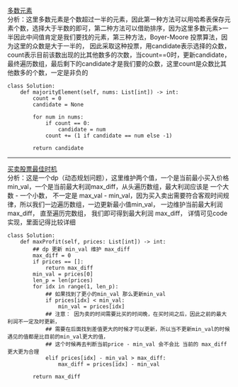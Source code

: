 [多数元素](https://leetcode-cn.com/problems/majority-element/)     
分析：这里多数元素是个数超过一半的元素，因此第一种方法可以用哈希表保存元素个数，选择大于半数的即可，第二种方法可以借助排序，因为这里多数元素>一半因此中间值肯定是我们要找的元素，第三种方法，Boyer-Moore 投票算法，因为这里的众数是大于一半的， 因此采取这种投票，用candidate表示选择的众数，count表示目前该数出现的比其他数多的次数，当count==0时，更新candidate，最终遍历数组，最后剩下的candidate才是我们要的众数，这里count是众数比其他数多的个数，一定是非负的    
```python3 
class Solution:
    def majorityElement(self, nums: List[int]) -> int:
        count = 0
        candidate = None

        for num in nums:
            if count == 0:
                candidate = num 
            count += (1 if candidate == num else -1)

        return candidate
```
----    
[买卖股票最佳时机](https://leetcode-cn.com/problems/best-time-to-buy-and-sell-stock/)     
分析：这是一个dp（动态规划问题），这里维护两个值，一个是当前最小买入价格min_val，一个是当前最大利润max_diff，从头遍历数组，最大利润应该是 一个大数 - 一个小数， 不一定是 max_val - min_val，因为买入卖出需要符合客观时间规律，所以我们一边遍历数组，一边更新最小值min_val， 一边维护当前最大利润max_diff， 直至遍历完数组， 我们即可得到最大利润 max_diff， 详情可见code实现，里面记得比较详细        
```python3
class Solution:
    def maxProfit(self, prices: List[int]) -> int:
        ## dp 更新 min_val 维护 max_diff
        max_diff = 0
        if prices == []:
            return max_diff
        min_val = prices[0]
        len_p = len(prices)
        for idx in range(1, len_p):
            ## 如果找到了更小的min_val 那么更新min_val
            if prices[idx] < min_val:
                min_val = prices[idx]
            ## 注意： 因为卖的时间需要比买的时间晚，在买时间之后，因此之前的最大利润不一定及时更新，
            ## 需要在后面找到差值更大的时候才可以更新，所以当不更新min_val的时候遇见的值都是比目前的min_val更大的值，
            ## 这个时候再去判断当前price - min_val 会不会比 当前的 max_diff 更大更为合理
            elif prices[idx] - min_val > max_diff:
                max_diff = prices[idx] - min_val
            
        return max_diff


```
